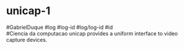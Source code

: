 # unicap-1
#GabrielDuque
#log 
#log-id 
#log/log-id 
#id  
#Ciencia da computacao
unicap provides a uniform interface to video capture devices.
